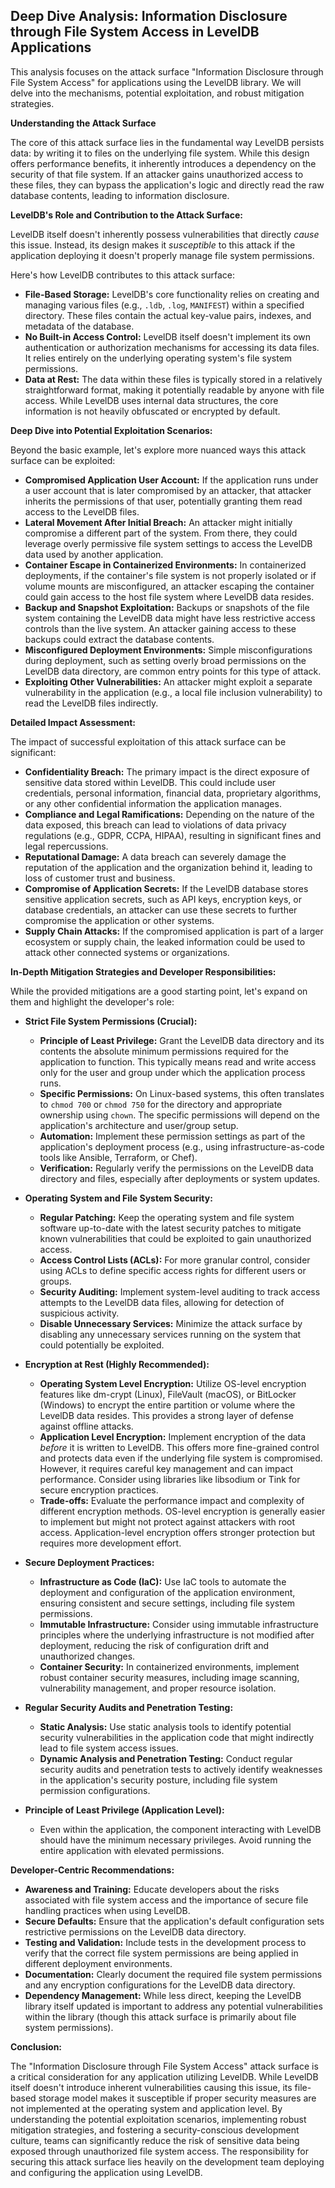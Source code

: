 ## Deep Dive Analysis: Information Disclosure through File System Access in LevelDB Applications

This analysis focuses on the attack surface "Information Disclosure through File System Access" for applications using the LevelDB library. We will delve into the mechanisms, potential exploitation, and robust mitigation strategies.

**Understanding the Attack Surface**

The core of this attack surface lies in the fundamental way LevelDB persists data: by writing it to files on the underlying file system. While this design offers performance benefits, it inherently introduces a dependency on the security of that file system. If an attacker gains unauthorized access to these files, they can bypass the application's logic and directly read the raw database contents, leading to information disclosure.

**LevelDB's Role and Contribution to the Attack Surface:**

LevelDB itself doesn't inherently possess vulnerabilities that directly *cause* this issue. Instead, its design makes it *susceptible* to this attack if the application deploying it doesn't properly manage file system permissions.

Here's how LevelDB contributes to this attack surface:

* **File-Based Storage:** LevelDB's core functionality relies on creating and managing various files (e.g., `.ldb`, `.log`, `MANIFEST`) within a specified directory. These files contain the actual key-value pairs, indexes, and metadata of the database.
* **No Built-in Access Control:** LevelDB itself doesn't implement its own authentication or authorization mechanisms for accessing its data files. It relies entirely on the underlying operating system's file system permissions.
* **Data at Rest:** The data within these files is typically stored in a relatively straightforward format, making it potentially readable by anyone with file access. While LevelDB uses internal data structures, the core information is not heavily obfuscated or encrypted by default.

**Deep Dive into Potential Exploitation Scenarios:**

Beyond the basic example, let's explore more nuanced ways this attack surface can be exploited:

* **Compromised Application User Account:** If the application runs under a user account that is later compromised by an attacker, that attacker inherits the permissions of that user, potentially granting them read access to the LevelDB files.
* **Lateral Movement After Initial Breach:** An attacker might initially compromise a different part of the system. From there, they could leverage overly permissive file system settings to access the LevelDB data used by another application.
* **Container Escape in Containerized Environments:** In containerized deployments, if the container's file system is not properly isolated or if volume mounts are misconfigured, an attacker escaping the container could gain access to the host file system where LevelDB data resides.
* **Backup and Snapshot Exploitation:** Backups or snapshots of the file system containing the LevelDB data might have less restrictive access controls than the live system. An attacker gaining access to these backups could extract the database contents.
* **Misconfigured Deployment Environments:** Simple misconfigurations during deployment, such as setting overly broad permissions on the LevelDB data directory, are common entry points for this type of attack.
* **Exploiting Other Vulnerabilities:** An attacker might exploit a separate vulnerability in the application (e.g., a local file inclusion vulnerability) to read the LevelDB files indirectly.

**Detailed Impact Assessment:**

The impact of successful exploitation of this attack surface can be significant:

* **Confidentiality Breach:** The primary impact is the direct exposure of sensitive data stored within LevelDB. This could include user credentials, personal information, financial data, proprietary algorithms, or any other confidential information the application manages.
* **Compliance and Legal Ramifications:** Depending on the nature of the data exposed, this breach can lead to violations of data privacy regulations (e.g., GDPR, CCPA, HIPAA), resulting in significant fines and legal repercussions.
* **Reputational Damage:** A data breach can severely damage the reputation of the application and the organization behind it, leading to loss of customer trust and business.
* **Compromise of Application Secrets:** If the LevelDB database stores sensitive application secrets, such as API keys, encryption keys, or database credentials, an attacker can use these secrets to further compromise the application or other systems.
* **Supply Chain Attacks:** If the compromised application is part of a larger ecosystem or supply chain, the leaked information could be used to attack other connected systems or organizations.

**In-Depth Mitigation Strategies and Developer Responsibilities:**

While the provided mitigations are a good starting point, let's expand on them and highlight the developer's role:

* **Strict File System Permissions (Crucial):**
    * **Principle of Least Privilege:** Grant the LevelDB data directory and its contents the absolute minimum permissions required for the application to function. This typically means read and write access only for the user and group under which the application process runs.
    * **Specific Permissions:**  On Linux-based systems, this often translates to `chmod 700` or `chmod 750` for the directory and appropriate ownership using `chown`. The specific permissions will depend on the application's architecture and user/group setup.
    * **Automation:**  Implement these permission settings as part of the application's deployment process (e.g., using infrastructure-as-code tools like Ansible, Terraform, or Chef).
    * **Verification:** Regularly verify the permissions on the LevelDB data directory and files, especially after deployments or system updates.

* **Operating System and File System Security:**
    * **Regular Patching:** Keep the operating system and file system software up-to-date with the latest security patches to mitigate known vulnerabilities that could be exploited to gain unauthorized access.
    * **Access Control Lists (ACLs):** For more granular control, consider using ACLs to define specific access rights for different users or groups.
    * **Security Auditing:** Implement system-level auditing to track access attempts to the LevelDB data files, allowing for detection of suspicious activity.
    * **Disable Unnecessary Services:** Minimize the attack surface by disabling any unnecessary services running on the system that could potentially be exploited.

* **Encryption at Rest (Highly Recommended):**
    * **Operating System Level Encryption:** Utilize OS-level encryption features like dm-crypt (Linux), FileVault (macOS), or BitLocker (Windows) to encrypt the entire partition or volume where the LevelDB data resides. This provides a strong layer of defense against offline attacks.
    * **Application Level Encryption:** Implement encryption of the data *before* it is written to LevelDB. This offers more fine-grained control and protects data even if the underlying file system is compromised. However, it requires careful key management and can impact performance. Consider using libraries like libsodium or Tink for secure encryption practices.
    * **Trade-offs:**  Evaluate the performance impact and complexity of different encryption methods. OS-level encryption is generally easier to implement but might not protect against attackers with root access. Application-level encryption offers stronger protection but requires more development effort.

* **Secure Deployment Practices:**
    * **Infrastructure as Code (IaC):** Use IaC tools to automate the deployment and configuration of the application environment, ensuring consistent and secure settings, including file system permissions.
    * **Immutable Infrastructure:** Consider using immutable infrastructure principles where the underlying infrastructure is not modified after deployment, reducing the risk of configuration drift and unauthorized changes.
    * **Container Security:**  In containerized environments, implement robust container security measures, including image scanning, vulnerability management, and proper resource isolation.

* **Regular Security Audits and Penetration Testing:**
    * **Static Analysis:** Use static analysis tools to identify potential security vulnerabilities in the application code that might indirectly lead to file system access issues.
    * **Dynamic Analysis and Penetration Testing:** Conduct regular security audits and penetration tests to actively identify weaknesses in the application's security posture, including file system permission configurations.

* **Principle of Least Privilege (Application Level):**
    * Even within the application, the component interacting with LevelDB should have the minimum necessary privileges. Avoid running the entire application with elevated permissions.

**Developer-Centric Recommendations:**

* **Awareness and Training:** Educate developers about the risks associated with file system access and the importance of secure file handling practices when using LevelDB.
* **Secure Defaults:**  Ensure that the application's default configuration sets restrictive permissions on the LevelDB data directory.
* **Testing and Validation:** Include tests in the development process to verify that the correct file system permissions are being applied in different deployment environments.
* **Documentation:** Clearly document the required file system permissions and any encryption configurations for the LevelDB data directory.
* **Dependency Management:** While less direct, keeping the LevelDB library itself updated is important to address any potential vulnerabilities within the library (though this attack surface is primarily about file system permissions).

**Conclusion:**

The "Information Disclosure through File System Access" attack surface is a critical consideration for any application utilizing LevelDB. While LevelDB itself doesn't introduce inherent vulnerabilities causing this issue, its file-based storage model makes it susceptible if proper security measures are not implemented at the operating system and application level. By understanding the potential exploitation scenarios, implementing robust mitigation strategies, and fostering a security-conscious development culture, teams can significantly reduce the risk of sensitive data being exposed through unauthorized file system access. The responsibility for securing this attack surface lies heavily on the development team deploying and configuring the application using LevelDB.
